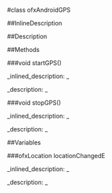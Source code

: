 #class ofxAndroidGPS


<!--
_visible: True_
_advanced: False_
_istemplated: False_
_extends: _
-->

##InlineDescription






##Description





##Methods



###void startGPS()

<!--
_syntax: startGPS()_
_name: startGPS_
_returns: void_
_returns_description: _
_parameters: _
_access: public_
_version_started: 007_
_version_deprecated: _
_summary: _
_constant: False_
_static: True_
_visible: True_
_advanced: False_
-->

_inlined_description: _







_description: _







<!----------------------------------------------------------------------------->

###void stopGPS()

<!--
_syntax: stopGPS()_
_name: stopGPS_
_returns: void_
_returns_description: _
_parameters: _
_access: public_
_version_started: 007_
_version_deprecated: _
_summary: _
_constant: False_
_static: True_
_visible: True_
_advanced: False_
-->

_inlined_description: _







_description: _







<!----------------------------------------------------------------------------->

##Variables



###ofxLocation locationChangedE

<!--
_name: locationChangedE_
_type: ofxLocation_
_access: public_
_version_started: 007_
_version_deprecated: _
_summary: _
_visible: True_
_constant: True_
_advanced: False_
-->

_inlined_description: _







_description: _







<!----------------------------------------------------------------------------->

